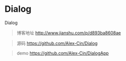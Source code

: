 # Dialog
Dialog

> 博客地址  http://www.jianshu.com/p/d893ba8608ae



> 源码  https://github.com/Alex-Cin/Dialog


> demo   https://github.com/Alex-Cin/DialogApp
